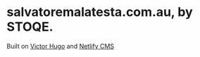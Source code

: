 # salvatoremalatesta.com.au, by STOQE.

Built on [Victor Hugo](https://github.com/netlify/victor-hugo) and [Netlify CMS](https://github.com/netlify/netlify-cms)